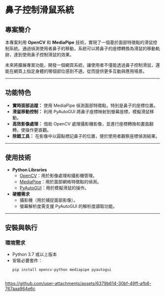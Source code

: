 # 鼻子控制滑鼠系統

## 專案簡介
本專案利用 **OpenCV** 和 **MediaPipe** 技術，實現了一個基於面部特徵點的滑鼠控制系統。通過偵測使用者鼻子的移動，系統可以將鼻子的座標轉換為滑鼠的移動軌跡，達到使用鼻子控制滑鼠的效果。

未來將擴展專案功能，開發一個網頁系統，讓使用者不僅能透過鼻子控制滑鼠，還能在網頁上指定身體的哪個部位感到不適，從而提供更多互動與應用場景。

---

## 功能特色
- **實時面部追蹤：** 使用 MediaPipe 偵測面部特徵點，特別是鼻子的座標位置。
- **滑鼠移動控制：** 利用 PyAutoGUI 將鼻子座標映射到螢幕座標，模擬滑鼠移動。
- **高效影像處理：** 借助 OpenCV 處理攝影機影像，並進行座標轉換和畫面翻轉，使操作更直觀。
- **除錯工具：** 在影像中以圓點標記鼻子的位置，便於使用者觀察座標偵測結果。

---

## 使用技術
- **Python Libraries**
  - [OpenCV](https://opencv.org/)：用於影像處理和攝影機管理。
  - [MediaPipe](https://mediapipe.dev/)：用於面部網格特徵點的偵測。
  - [PyAutoGUI](https://pyautogui.readthedocs.io/)：用於模擬滑鼠的操作。
- **硬體需求**
  - 攝影機（用於捕捉面部影像）。
  - 螢幕解析度需支援 PyAutoGUI 的解析度讀取功能。

---

## 安裝與執行
### **環境需求**
- Python 3.7 或以上版本
- 安裝必要套件：
  ```bash
  pip install opencv-python mediapipe pyautogui



https://github.com/user-attachments/assets/6379b614-30bf-49ff-afb6-767aaa964e6c



